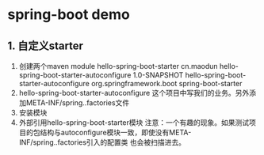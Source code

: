 # spring-boot demo

## 1. 自定义starter
1. 创建两个maven module
    hello-spring-boot-starter
            <dependency>
            <groupId>cn.maodun</groupId>
            <artifactId>hello-spring-boot-starter-autoconfigure</artifactId>
            <version>1.0-SNAPSHOT</version>
            </dependency>
    hello-spring-boot-starter-autoconfigure
            <dependency>
            <groupId>org.springframework.boot</groupId>
            <artifactId>spring-boot-starter</artifactId>
            </dependency>
2. hello-spring-boot-starter-autoconfigure 这个项目中写我们的业务。另外添加META-INF/spring..factories文件
3. 安装模块
4. 外部引用hello-spring-boot-starter模块
注意：一个有趣的现象。如果测试项目的包结构与autoconfigure模块一致，即使没有META-INF/spring..factories引入的配置类 也会被扫描进去。